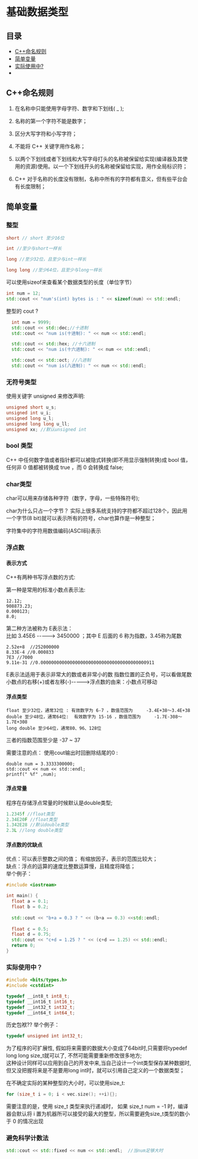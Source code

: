 # 基础数据类型
## 目录
- [C++命名规则](#c命名规则)
- [简单变量](#简单变量)
- [实际使用中?](#实际使用中)
- 
## C++命名规则
1. 在名称中只能使用字母字符、数字和下划线( \_ );  

2. 名称的第一个字符不能是数字；  

3. 区分大写字符和小写字符；  

4. 不能将 C++ 关键字用作名称；  

5. 以两个下划线或者下划线和大写字母打头的名称被保留给实现(编译器及其使用的资源)使用。以一个下划线开头的名称被保留给实现，用作全局标识符；  

6. C++ 对于名称的长度没有限制，名称中所有的字符都有意义，但有些平台会有长度限制；  

## 简单变量

### 整型

```cpp
short // short 至少16位

int //至少与short一样长

long //至少32位，且至少与int一样长

long long //至少64位，且至少与long一样长
```

可以使用sizeof来查看某个数据类型的长度（单位字节）
```cpp
int num = 12;
std::cout << "num's(int) bytes is : " << sizeof(num) << std::endl;
```

整型的 cout ?
```cpp
  int num = 9999;
  std::cout << std::dec;//十进制
  std::cout << "num is(十进制): " << num << std::endl;

  std::cout << std::hex; //十六进制
  std::cout << "num is(十六进制): " << num << std::endl;

  std::cout << std::oct; //八进制
  std::cout << "num is(八进制): " << num << std::endl;
```

### 无符号类型
使用关键字 unsigned 来修改声明:
```cpp
unsigned short u_s;
unsigned int u_i;
unsigned long u_l;
unsigned long long u_ll;
unsigned xx; //默认unsigned int
```
### bool 类型
C++ 中任何数字值或者指针都可以被隐式转换(即不用显示强制转换)成 bool 值，任何非 0 值都被转换成 true ，而 0 会转换成 false;

### char类型
char可以用来存储各种字符（数字，字母，一些特殊符号);  

char为什么只占一个字节？ 
实际上很多系统支持的字符都不超过128个，因此用一个字节(8 bit)就可以表示所有的符号，char也算作是一种整型；    

字符集中的字符用数值编码(ASCII码)表示


### 浮点数

#### 表示方式
C++有两种书写浮点数的方式:  

第一种是常用的标准小数点表示法:
```
12.12;
908873.23;
0.000123;
8.0;
```
第二种方法被称为 E表示法：  
比如 3.45E6 -----> 3450000 ；其中 E 后面的 6 称为指数，3.45称为尾数  
```
2.52e+8  //252000000
8.33E-4 //0.000833
7E3 //7000
9.11e-31 //0.0000000000000000000000000000000000000000911
```
E表示法适用于表示非常大的数或者非常小的数
指数位置的正负号，可以看做尾数小数点的右移(+)或者左移(-)----->浮点数的由来：小数点可移动

#### 浮点类型
```
float 至少32位，通常32位 : 有效数字为 6-7 ，数值范围为     -3.4E+38～3.4E+38
double 至少48位，通常64位:  有效数字为 15-16 ，数值范围为     -1.7E-308～1.7E+308
long double 至少64位，通常80、96、128位
```
三者的指数范围至少是 -37 ~ 37

需要注意的点：
使用cout输出时回删除结尾的0 :  
```
double num = 3.3333300000;
std::cout << num << std::endl;
printf(" %f" ,num);
```

#### 浮点常量
程序在存储浮点常量的时候默认是double类型;  
```c++
1.2345f //float类型
2.34E20F //float类型
1.342E28 //默认double类型
2.3L //long double类型
```

#### 浮点数的优缺点
优点：可以表示整数之间的值；  有缩放因子，表示的范围比较大；    
缺点：浮点的运算的速度比整数运算慢，且精度将降低；  
举个例子：  
```cpp
#include <iostream>

int main() {
  float a = 0.1;
  float b = 0.2;
  
  std::cout << "b+a = 0.3 ? " << (b+a == 0.3) <<std::endl;
  
  float c = 0.5;
  float d = 0.75;
  std::cout << "c+d = 1.25 ? " << (c+d == 1.25) << std::endl;
  return 0;
}

```
### 实际使用中？

```c++
#include <bits/types.h>
#include <cstdint>

typedef __int8_t int8_t;
typedef __int16_t int16_t;
typedef __int32_t int32_t;
typedef __int64_t int64_t;
```
历史包袱??
举个例子：
```c++
typedef unsigned int int32_t;

```
为了程序的可扩展性, 假如将来需要的数据⼤⼩变成了64bit时,只需要将typedef long long size_t就可以了, 不然可能需要重新修改很多地方;  
这种设计同样可以应⽤到⾃⼰的开发中来,当⾃⼰设计⼀个int类型保存某种数据时,但⼜没把握将来是不是要⽤long int时，就可以引用自己定义的一个数据类型；  

在不确定实际的某种整型的大小时，可以使用size_t:
```c++
for (size_t i = 0; i < vec.size(); ++i){};
```
需要注意的是，使用 size_t 类型来执行递减时， 如果 size_t num = -1 时，编译器会默认将 i 置为机器所可以接受的最大的整型，所以需要避免size_t类型的数小于 0 的情况出现

### 避免科学计数法
```c++
std::cout << std::fixed << num << std::endl;  //当num足够大时
```
